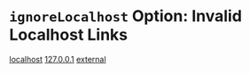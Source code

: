 # `ignoreLocalhost` Option: Invalid Localhost Links

[localhost](http://localhost:1234/dead)
[127.0.0.1](http://127.0.0.1:8080/dead)
[external](http://example.com/dead)
